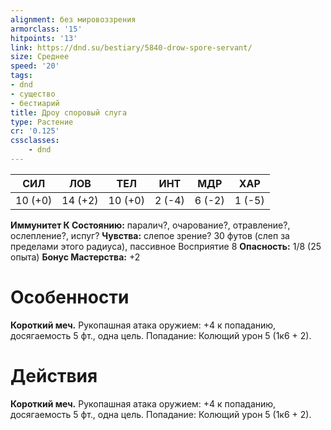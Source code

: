 ```yaml
---
alignment: без мировоззрения
armorclass: '15'
hitpoints: '13'
link: https://dnd.su/bestiary/5840-drow-spore-servant/
size: Среднее
speed: '20'
tags:
- dnd
- существо
- бестиарий
title: Дроу споровый слуга
type: Растение
cr: '0.125'
cssclasses:
    - dnd
---
```



| СИЛ | ЛОВ | ТЕЛ | ИНТ | МДР | ХАР |
|---|---|---|---|---|---|
| 10 (+0) | 14 (+2) | 10 (+0) | 2 (-4) | 6 (-2) | 1 (-5) |
**Иммунитет К Состоянию:** паралич?, очарование?, отравление?, ослепление?, испуг?
**Чувства:** слепое зрение? 30 футов (слеп за пределами этого радиуса), пассивное Восприятие 8
**Опасность:** 1/8 (25 опыта)
**Бонус Мастерства:** +2


# Особенности
**Короткий меч.** Рукопашная атака оружием: +4 к попаданию, досягаемость 5 фт., одна цель. Попадание: Колющий урон 5 (1к6 + 2).


# Действия
**Короткий меч.** Рукопашная атака оружием: +4 к попаданию, досягаемость 5 фт., одна цель. Попадание: Колющий урон 5 (1к6 + 2).